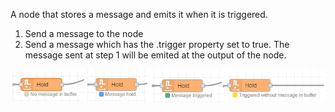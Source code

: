 A node that stores a message and emits it when it is triggered.

1. Send a message to the node
2. Send a message which has the .trigger property set to true. The message sent at step 1 will be emited at the output of the node.

![statuses](img/hold-statuses.png)
